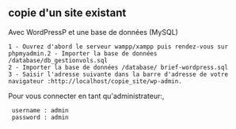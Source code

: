 ## copie d'un site existant

Avec WordPressP et une base de données (MySQL)

```
1 - Ouvrez d'abord le serveur wampp/xampp puis rendez-vous sur phpmyadmin.2 - Importer la base de données /database/db_gestionvols.sql
2 - Importer la base de données /database/ brief-wordpress.sql
3 - Saisir l'adresse suivante dans la barre d'adresse de votre navigateur :http://localhost/copie_site/wp-admin.
```


Pour vous connecter en tant qu'administrateur:,

```
 username : admin
 password : admin
```
